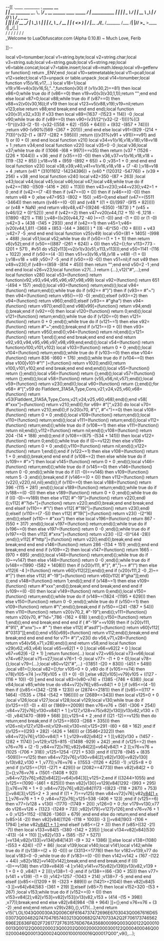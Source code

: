 --[[
 .____                  ________ ___.    _____                           __                
 |    |    __ _______   \_____  \\_ |___/ ____\_ __  ______ ____ _____ _/  |_  ___________ 
 |    |   |  |  \__  \   /   |   \| __ \   __\  |  \/  ___// ___\\__  \\   __\/  _ \_  __ \
 |    |___|  |  // __ \_/    |    \ \_\ \  | |  |  /\___ \\  \___ / __ \|  | (  <_> )  | \/
 |_______ \____/(____  /\_______  /___  /__| |____//____  >\___  >____  /__|  \____/|__|   
         \/          \/         \/    \/                \/     \/     \/                   
          \_Welcome to LuaObfuscator.com   (Alpha 0.10.8) ~  Much Love, Ferib 

]]--

local v0=tonumber;local v1=string.byte;local v2=string.char;local v3=string.sub;local v4=string.gsub;local v5=string.rep;local v6=table.concat;local v7=table.insert;local v8=math.ldexp;local v9=getfenv or function() return _ENV;end ;local v10=setmetatable;local v11=pcall;local v12=select;local v13=unpack or table.unpack ;local v14=tonumber;local function v15(v16,v17,...) local v18=1;local v19;v16=v4(v3(v16,5),"..",function(v30) if (v1(v30,2)==81) then local v86=0;while true do if (v86==0) then v19=v0(v3(v30,1,1));return "";end end else local v87=0;local v88;while true do if (v87==0) then v88=v2(v0(v30,16));if v19 then local v123=v5(v88,v19);v19=nil;return v123;else return v88;end break;end end end end);local function v20(v31,v32,v33) if v33 then local v89=(1637 -(1523 + 114)) -0 ;local v90;while true do if (v89==0) then v90=(v31/(2^(v32-(2 -1))))%((3 -1)^(((v33-(2 -1)) -(v32-((558 + 62) -(555 + 64)))) + (932 -(857 + 74)))) ;return v90-(v90%(569 -(367 + 201))) ;end end else local v91=(929 -(214 + 713))^(v32-(1 + (877 -(282 + 595)))) ;return (((v31%(v91 + v91))>=v91) and 1) or (0 + 0) ;end end local function v21() local v34=v1(v16,v18,v18);v18=v18 + 1 ;return v34;end local function v22() local v35=0 -0 ;local v36;local v37;while true do if ((1066 -(68 + 997))==v35) then return (v37 * (1526 -(226 + 1044))) + v36 ;end if (v35==(0 -0)) then v36,v37=v1(v16,v18,v18 + (119 -(32 + 85)) );v18=v18 + (959 -(892 + 65)) + 0 ;v35=1 + 0 ;end end end local function v23() local v38,v39,v40,v41=v1(v16,v18,v18 + (7 -4) );v18=v18 + 4 ;return (v41 * (31011612 -14234396)) + (v40 * (120312 -54776)) + (v39 * 256) + v38 ;end local function v24() local v42=350 -(87 + 263) ;local v43;local v44;local v45;local v46;local v47;local v48;while true do if (v42==(180 -((509 -(416 + 26)) + 113))) then v43=v23();v44=v23();v42=1 + 0 ;end if (v42==(7 -4)) then if (v47==(0 + 0)) then if (v46==(0 -0)) then return v48 * 0 ;else v47=953 -(802 + 150) ;v45=0;end elseif (v47==(5511 -3464)) then return ((v46==(0 -0)) and (v48 * ((1 + 0)/(997 -(915 + 82))))) or (v48 * NaN) ;end return v8(v48,v47-((9246 -6350) -1873) ) * (v45 + (v46/((2 + 0)^52))) ;end if (v42==2) then v47=v20(v44,(12 + 15) -6 ,1218 -((1890 -821) + 118) );v48=((v20(v44,72 -40 )==(1 -0)) and  -(1 + 0)) or (1 -0) ;v42=3 + (438 -(145 + 293)) ;end if (v42==1) then v45=1;v46=(v20(v44,1,811 -(368 + (853 -(44 + 386))) ) * ((6 -4)^(50 -(10 + 8)))) + v43 ;v42=7 -5 ;end end end local function v25(v49) local v50=(81 + 1405) -(998 + 488) ;local v51;local v52;while true do if (v50==(1 + 1 + 1)) then return v6(v52);end if (v50==((887 -(261 + 624)) + 0)) then v52={};for v113=773 -(201 + 571) , #v51 do v52[v113]=v2(v1(v3(v51,v113,v113)));end v50=1141 -(116 + 1022) ;end if (v50==(4 -3)) then v51=v3(v16,v18,(v18 + v49) -(1 + 0) );v18=v18 + v49 ;v50=7 -5 ;end if (v50==(0 -0)) then v51=nil;if  not v49 then v49=v23();if (v49==(859 -(814 + 45))) then return "";end end v50=2 -1 ;end end end local v26=v23;local function v27(...) return {...},v12("#",...);end local function v28() local v53=(function() return function(v92,v93,v94,v95,v96,v97,v98,v99) local v92=(function() return 651 -(494 + 157) ;end)();local v93=(function() return;end)();local v94=(function() return;end)();while true do if (v92== #"}") then if (v93== #"~") then v94=(function() return v95()~=(0 -0) ;end)();elseif (v93==2) then v94=(function() return v96();end)();elseif (v93== #"gha") then v94=(function() return v97();end)();end v98[v99]=(function() return v94;end)();break;end if (v92==0) then local v120=(function() return 0;end)();local v121=(function() return;end)();while true do if (v120==0) then v121=(function() return 0 + 0 ;end)();while true do if (v121~=1) then else v92=(function() return  #"~";end)();break;end if (v121==(0 + 0)) then v93=(function() return v95();end)();v94=(function() return nil;end)();v121=(function() return 1;end)();end end break;end end end end return v92,v93,v94,v95,v96,v97,v98,v99;end;end)();local v54=(function() return function(v100,v101,v102) local v103=(function() return 0 + 0 ;end)();local v104=(function() return;end)();while true do if (v103~=0) then else v104=(function() return 836 -(660 + 176) ;end)();while true do if (v104~=0) then else v100[v101-#"!" ]=(function() return v102();end)();return v100,v101,v102;end end break;end end end;end)();local v55=(function() return {};end)();local v56=(function() return {};end)();local v57=(function() return {};end)();local v58=(function() return {v55,v56,nil,v57};end)();local v59=(function() return v23();end)();local v60=(function() return {};end)();for v68= #"[",v59 do FlatIdent_31A5A,Type,Cons,v21,v24,v25,v60,v68=(function() return v53(FlatIdent_31A5A,Type,Cons,v21,v24,v25,v60,v68);end)();end v58[ #"xxx"]=(function() return v21();end)();for v69= #"[",v23() do local v70=(function() return v21();end)();if (v20(v70, #"{", #"<")==0) then local v108=(function() return 0 + 0 ;end)();local v109=(function() return;end)();local v110=(function() return;end)();local v111=(function() return;end)();local v112=(function() return;end)();while true do if (v108~=1) then else v111=(function() return nil;end)();v112=(function() return nil;end)();v108=(function() return 204 -(14 + 188) ;end)();end if (v108==(675 -(534 + 141))) then local v122=(function() return 0;end)();while true do if (0~=v122) then else v109=(function() return 0 + 0 ;end)();v110=(function() return nil;end)();v122=(function() return 1;end)();end if (v122~=1) then else v108=(function() return 1 + 0 ;end)();break;end end end if (v108~=2) then else while true do if (v109== #">") then local v145=(function() return 0 + 0 ;end)();local v146=(function() return;end)();while true do if (v145==0) then v146=(function() return 0 -0 ;end)();while true do if ((1 -0)==v146) then v109=(function() return 5 -3 ;end)();break;end if (v146==(0 + 0)) then v112=(function() return {v22(),v22(),nil,nil};end)();if (v110==0) then local v188=(function() return 396 -(115 + 281) ;end)();local v189=(function() return;end)();while true do if (v188~=(0 -0)) then else v189=(function() return 0 + 0 ;end)();while true do if ((0 -0)~=v189) then else v112[ #"-19"]=(function() return v22();end)();v112[ #"?id="]=(function() return v22();end)();break;end end break;end end elseif (v110== #"\\") then v112[ #"19("]=(function() return v23();end)();elseif (v110==(7 -5)) then v112[ #"19("]=(function() return v23() -(2^16) ;end)();elseif (v110~= #"xxx") then else local v196=(function() return 867 -(550 + 317) ;end)();local v197=(function() return;end)();while true do if (v196~=0) then else v197=(function() return 0 -0 ;end)();while true do if (v197==0) then v112[ #"xnx"]=(function() return v23() -((2 -0)^(44 -28)) ;end)();v112[ #"http"]=(function() return v22();end)();break;end end break;end end end v146=(function() return 286 -(134 + 151) ;end)();end end break;end end end if (v109==2) then local v147=(function() return 1665 -(970 + 695) ;end)();local v148=(function() return;end)();while true do if (0~=v147) then else v148=(function() return 0 -0 ;end)();while true do if (v148==(1990 -(582 + 1408))) then if (v20(v111, #"}", #",")~= #"!") then else v112[6 -4 ]=(function() return v60[v112[2]];end)();end if (v20(v111,2 -0 ,2)~= #"|") then else v112[ #"-19"]=(function() return v60[v112[ #"gha"]];end)();end v148=(function() return 1;end)();end if (v148~=1) then else v109=(function() return  #"xxx";end)();break;end end break;end end end if (v109==(0 -0)) then local v149=(function() return 0;end)();local v150=(function() return;end)();while true do if (v149~=(1824 -(1195 + 629))) then else v150=(function() return 0 -0 ;end)();while true do if (v150==1) then v109=(function() return  #"\\";end)();break;end if (v150==(241 -(187 + 54))) then v110=(function() return v20(v70,2, #"-19");end)();v111=(function() return v20(v70, #"?id=",786 -(162 + 618) );end)();v150=(function() return 1;end)();end end break;end end end if ( #"-19"==v109) then if (v20(v111, #"91(", #"xnx")~= #" ") then else v112[ #"asd1"]=(function() return v60[v112[ #"0313"]];end)();end v55[v69]=(function() return v112;end)();break;end end break;end end end end for v71= #"/",v23() do v56,v71,v28=(function() return v54(v56,v71,v28);end)();end return v58;end local function v29(v62,v63,v64) local v65=v62[1 + 0 ];local v66=v62[2 + 0 ];local v67=v62[6 -(2 + 1) ];return function(...) local v72=v65;local v73=v66;local v74=v67;local v75=v27;local v76=1 -0 ;local v77= -(1 + 0 + 0);local v78={};local v79={...};local v80=v12("#",...) -((1851 -(20 + 830)) -(451 + 549)) ;local v81={};local v82={};for v105=0 + 0 ,v80 do if (v105>=v74) then v78[v105-v74 ]=v79[v105 + ((1 + 0) -0) ];else v82[v105]=v79[v105 + ((127 -(116 + 10)) -0) ];end end local v83=(v80-v74) + (1385 -(746 + 638)) ;local v84;local v85;while true do v84=v72[v76];v85=v84[1 + 0 ];if (v85<=(4 -1)) then if ((v85<=(342 -(218 + 123))) or (2874<=2181)) then if ((v85==((117 + 1464) -(1535 + (784 -(542 + 196))))) or (2689<=343)) then local v125=0 + 0 ;local v126;local v127;local v128;local v129;local v130;while true do if ((v125==((1 -0) + 4)) or (1869==2009)) then v76=v76 + (561 -(306 + 254)) ;v84=v72[v76];v130=v84[1 + 1 ];v127,v128=v75(v82[v130](v13(v82,v130 + (1 -0) ,v84[1470 -(899 + 568) ])));v125=4 + 2 ;end if ((21 -12)==v125) then do return;end break;end if (v125==(603 -(268 + 335))) then v126=nil;v127,v128=nil;v129=nil;v130=nil;v125=291 -(60 + 68 + 162) ;end if ((v125==((293 + 282) -(426 + 146))) or (3546<2322)) then v84=v72[v76];v130=v84[1 + 1 ];v129=v82[v84[2 + 1 ]];v82[v130 + (1457 -(282 + 1174)) ]=v129;v125=815 -((1498 -929) + 242) ;end if (v125==2) then v76=v76 + (2 -1) ;v84=v72[v76];v82[v84[2]]=v64[v84[1 + 2 ]];v76=v76 + (1025 -(706 + 318)) ;v125=1254 -(721 + 530) ;end if ((1278 -(945 + (835 -509)))==v125) then v84=v72[v76];v130=v84[2];v82[v130]=v82[v130](v13(v82,v130 + 1 ,v77));v76=v76 + ((1553 -(1126 + 425)) -1) ;v125=8 + 0 ;end if ((v125==(701 -(271 + 429))) or (2082==4773)) then v82[v84[2 + 0 ]]={};v76=v76 + (1501 -(1408 + 92)) ;v84=v72[v76];v82[v84[2]]=v64[v84[3]];v125=2;end if ((3244>1055) and (v125==(1090 -(461 + 625)))) then v82[v130]=v129[v84[1292 -(993 + 295) ]];v76=v76 + 1 + 0 ;v84=v72[v76];v82[v84[1173 -((823 -(118 + 287)) + 753) ]]=v84[3];v125=2 + 3 ;end if ((1 + 7)==v125) then v84=v72[v76];v82[v84[1 + 1 ]]();v76=v76 + 1 + 0 ;v84=v72[v76];v125=538 -(406 + 123) ;end if (v125==6) then v77=(v128 + v130) -(1770 -(1749 + 20)) ;v126=0 + 0 ;for v179=v130,v77 do v126=v126 + (1323 -(1249 + 73)) ;v82[v179]=v127[v126];end v76=v76 + 1 + 0 ;v125=1152 -((1826 -1360) + 679) ;end end else do return;end end elseif (v85>(4 -2)) then v82[v84[(1126 -(118 + 1003)) -3 ]]=v84[1903 -(106 + 1794) ];else v82[v84[1 + 1 ]]();end elseif (v85<=(2 + 3)) then if (v85>((32 -21) -7)) then local v133=v84[5 -(380 -(142 + 235)) ];local v134=v82[v84[(530 -413) -(4 + 110) ]];v82[v133 + (585 -(57 + 527)) ]=v134;v82[v133]=v134[v84[1431 -(9 + 32 + 1386) ]];else local v138=(1080 -(553 + 424)) -(17 + 86) ;local v139;local v140;local v141;local v142;while true do if ((v138==(2 + (0 -0))) or (3313<=1778)) then for v182=v139,v77 do local v183=0 -0 ;while true do if (v183==(0 -0)) then v142=v142 + (167 -(122 + 44)) ;v82[v182]=v140[v142];break;end end end break;end if ((0 -0)==v138) then v139=v84[6 -4 ];v140,v141=v75(v82[v139](v13(v82,v139 + 1 + 0 + 0 ,v84[1 + 2 ])));v138=1 -0 ;end if (v138==(66 -(30 + 35))) then v77=(v141 + v139) -(1 + 0) ;v142=1257 -(1043 + 214) ;v138=7 -5 ;end end end elseif ((v85<=((1209 + 9) -(323 + 889))) or (1421>=2104)) then v82[v84[5 -3 ]]=v64[v84[583 -(361 + 219) ]];elseif (v85>7) then local v152=320 -(53 + 267) ;local v153;while true do if (v152==(0 + 0)) then v153=v84[2];v82[v153]=v82[v153](v13(v82,v153 + (414 -(15 + 398)) ,v77));break;end end else v82[v84[984 -(18 + 964) ]]={};end v76=v76 + (3 -2) ;end end;end return v29(v28(),{},v17)(...);end return v15("LOL!043Q00030A3Q006C6F6164737472696E6703043Q0067616D6503073Q00482Q747047657403213Q00682Q7470733A2Q2F706173746562696E2E636F6D2F7261772F7631576D676A356800099Q003Q00122Q000100013Q00122Q000200023Q00202Q00020002000300122Q000400046Q000200046Q00013Q00024Q0001000100016Q00017Q00",v9(),...);
